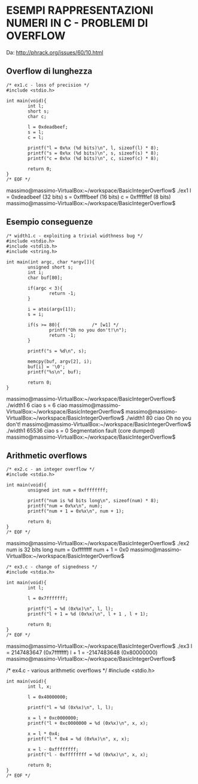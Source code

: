 # ESEMPI RAPPRESENTAZIONI NUMERI IN C - PROBLEMI DI OVERFLOW

Da: http://phrack.org/issues/60/10.html

## Overflow di lunghezza

    /* ex1.c - loss of precision */
    #include <stdio.h>

    int main(void){
            int l;
            short s;
            char c;

            l = 0xdeadbeef;
            s = l;
            c = l;

            printf("l = 0x%x (%d bits)\n", l, sizeof(l) * 8);
            printf("s = 0x%x (%d bits)\n", s, sizeof(s) * 8);
            printf("c = 0x%x (%d bits)\n", c, sizeof(c) * 8);

            return 0;
    }
    /* EOF */

massimo@massimo-VirtualBox:~/workspace/BasicIntegerOverflow$ ./ex1
l = 0xdeadbeef (32 bits)
s = 0xffffbeef (16 bits)
c = 0xffffffef (8 bits)
massimo@massimo-VirtualBox:~/workspace/BasicIntegerOverflow$

## Esempio conseguenze

    
    
    /* width1.c - exploiting a trivial widthness bug */
    #include <stdio.h>
    #include <stdlib.h>
    #include <string.h>

    int main(int argc, char *argv[]){
            unsigned short s;
            int i;
            char buf[80];

            if(argc < 3){
                    return -1;
            }

            i = atoi(argv[1]);
            s = i;

            if(s >= 80){            /* [w1] */
                    printf("Oh no you don't!\n");
                    return -1;
            }

            printf("s = %d\n", s);

            memcpy(buf, argv[2], i);
            buf[i] = '\0';
            printf("%s\n", buf);

            return 0;
    }


massimo@massimo-VirtualBox:~/workspace/BasicIntegerOverflow$ ./width1 6 ciao
s = 6
ciao
massimo@massimo-VirtualBox:~/workspace/BasicIntegerOverflow$ 
massimo@massimo-VirtualBox:~/workspace/BasicIntegerOverflow$ ./width1 80 ciao
Oh no you don't!
massimo@massimo-VirtualBox:~/workspace/BasicIntegerOverflow$ ./width1 65536 ciao
s = 0
Segmentation fault (core dumped)
massimo@massimo-VirtualBox:~/workspace/BasicIntegerOverflow$

## Arithmetic overflows

    /* ex2.c - an integer overflow */
    #include <stdio.h>

    int main(void){
            unsigned int num = 0xffffffff;

            printf("num is %d bits long\n", sizeof(num) * 8);
            printf("num = 0x%x\n", num);
            printf("num + 1 = 0x%x\n", num + 1);

            return 0;
    }
    /* EOF */

massimo@massimo-VirtualBox:~/workspace/BasicIntegerOverflow$ ./ex2
num is 32 bits long
num = 0xffffffff
num + 1 = 0x0
massimo@massimo-VirtualBox:~/workspace/BasicIntegerOverflow$ 

    /* ex3.c - change of signedness */
    #include <stdio.h>

    int main(void){
            int l;

            l = 0x7fffffff;

            printf("l = %d (0x%x)\n", l, l);
            printf("l + 1 = %d (0x%x)\n", l + 1 , l + 1);

            return 0;
    }
    /* EOF */

massimo@massimo-VirtualBox:~/workspace/BasicIntegerOverflow$ ./ex3
l = 2147483647 (0x7fffffff)
l + 1 = -2147483648 (0x80000000)
massimo@massimo-VirtualBox:~/workspace/BasicIntegerOverflow$

/* ex4.c - various arithmetic overflows */
    #include <stdio.h>

    int main(void){
            int l, x;

            l = 0x40000000;

            printf("l = %d (0x%x)\n", l, l);

            x = l + 0xc0000000;
            printf("l + 0xc0000000 = %d (0x%x)\n", x, x);

            x = l * 0x4;
            printf("l * 0x4 = %d (0x%x)\n", x, x);

            x = l - 0xffffffff;
            printf("l - 0xffffffff = %d (0x%x)\n", x, x);

            return 0;
    }
    /* EOF */

